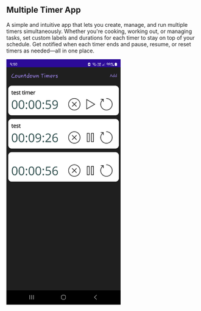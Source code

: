 ## Multiple Timer App

A simple and intuitive app that lets you create, manage, and run multiple timers simultaneously. Whether you're cooking, working out, or managing tasks, set custom labels and durations for each timer to stay on top of your schedule. Get notified when each timer ends and pause, resume, or reset timers as needed—all in one place.

<img src="Screenshot_20250414_215042.jpg" alt="Description" width="300">